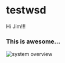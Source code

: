 # testwsd
Hi Jim!!!

### This is awesome...

![system overview](http://www.plantuml.com/plantuml/proxy?cache=no&src=https://raw.github.com/potrebic/testwsd/master/testsequence.txt)
